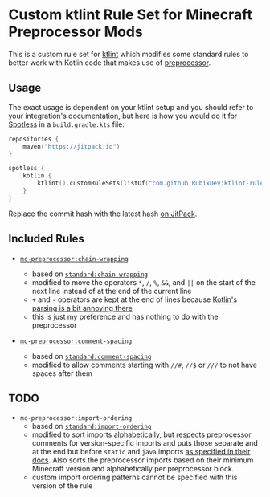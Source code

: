 # Custom ktlint Rule Set for Minecraft Preprocessor Mods

This is a custom rule set for [ktlint](https://ktlint.github.io/) which modifies
some standard rules to better work with Kotlin code that makes use of
[preprocessor](https://github.com/ReplayMod/preprocessor).

## Usage

The exact usage is dependent on your ktlint setup and you should refer to your
integration's documentation, but here is how you would do it for
[Spotless](https://github.com/diffplug/spotless/tree/main/plugin-gradle#applying-ktlint-to-kotlin-files)
in a `build.gradle.kts` file:

```kts
repositories {
    maven("https://jitpack.io")
}

spotless {
    kotlin {
        ktlint().customRuleSets(listOf("com.github.RubixDev:ktlint-ruleset-mc-preprocessor:01fbcf09be"))
    }
}
```

Replace the commit hash with the latest hash
[on JitPack](https://jitpack.io/#RubixDev/ktlint-ruleset-mc-preprocessor).

## Included Rules

- [`mc-preprocessor:chain-wrapping`](./src/main/kotlin/de/rubixdev/ktlint/mc/preprocessor/ChainWrappingRule.kt)
  - based on
    [`standard:chain-wrapping`](https://github.com/pinterest/ktlint/blob/c4788a5f581f0d9f85ca47296b6b576fd6b5d594/ktlint-ruleset-standard/src/main/kotlin/com/pinterest/ktlint/ruleset/standard/rules/ChainWrappingRule.kt)
  - modified to move the operators `*`, `/`, `%`, `&&`, and `||` on the start of
    the next line instead of at the end of the current line
  - `+` and `-` operators are kept at the end of lines because
    [Kotlin's parsing is a bit annoying there](https://github.com/pinterest/ktlint/issues/163#issuecomment-369418775)
  - this is just my preference and has nothing to do with the preprocessor

- [`mc-preprocessor:comment-spacing`](./src/main/kotlin/de/rubixdev/ktlint/mc/preprocessor/CommentSpacingRule.kt)
  - based on
    [`standard:comment-spacing`](https://github.com/pinterest/ktlint/blob/c4788a5f581f0d9f85ca47296b6b576fd6b5d594/ktlint-ruleset-standard/src/main/kotlin/com/pinterest/ktlint/ruleset/standard/rules/CommentSpacingRule.kt)
  - modified to allow comments starting with `//#`, `//$` or `///` to not have
    spaces after them

## TODO

- `mc-preprocessor:import-ordering`
  - based on
    [`standard:import-ordering`](https://github.com/pinterest/ktlint/blob/c4788a5f581f0d9f85ca47296b6b576fd6b5d594/ktlint-ruleset-standard/src/main/kotlin/com/pinterest/ktlint/ruleset/standard/rules/ImportOrderingRule.kt)
  - modified to sort imports alphabetically, but respects preprocessor comments
    for version-specific imports and puts those separate and at the end but
    before `static` and `java` imports
    [as specified in their docs](https://github.com/ReplayMod/preprocessor#the-preprocessor).
    Also sorts the preprocessor imports based on their minimum Minecraft version
    and alphabetically per preprocessor block.
  - custom import ordering patterns cannot be specified with this version of the
    rule
